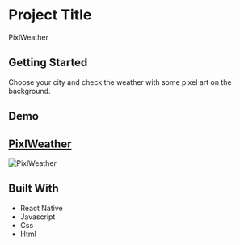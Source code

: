 # Project Title

PixlWeather

## Getting Started

Choose your city and check the weather with some pixel art on the background.

## Demo

## [PixlWeather](https://dedd.co)

![PixlWeather](/src/images/test.png?raw=true "PixlWeather")

## Built With

* React Native
* Javascript
* Css
* Html
